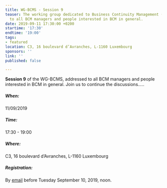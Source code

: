 ```yaml
---
title: WG-BCMS - Session 9
teaser: The working group dedicated to Business Continuity Management (BCMS) is addressed
  to all BCM managers and people interested in BCM in general.
date: 2019-09-11 17:30:00 +0200
startime: '17:30'
endtime: '19:00'
tags:
- featured
location: C3, 16 boulevard d’Avranches, L-1160 Luxembourg
sponsors: ''
link: ''
published: false

---
```

**Session 9** of the WG-BCMS, addressed to all BCM managers and people interested in BCM in general. Join us to continue the discussions…..

##### When:

11/09/2019

##### Time:

17:30 - 19:00

##### Where:

C3, 16 boulevard d’Avranches, L-1160 Luxembourg

##### Registration:

By [email](mailto:secgen@clusil.lu) before Tuesday September 10, 2019, noon.